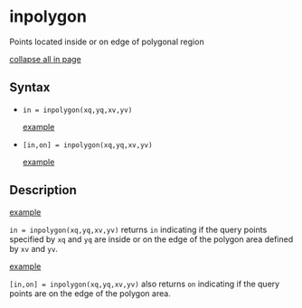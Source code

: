 # inpolygon

Points located inside or on edge of polygonal region

[collapse all in page](javascript:void(0);)

## Syntax

- `in = inpolygon(xq,yq,xv,yv)`

  [example](inpolygon.html#buanygl-3)

- `[in,on] = inpolygon(xq,yq,xv,yv)`

  [example](inpolygon.html#buanwyh-2_1)





## Description

[example](inpolygon.html#buanygl-3)

`in = inpolygon(xq,yq,xv,yv)` returns `in` indicating if the query points specified by `xq` and `yq` are inside or on the edge of the polygon area defined by `xv` and `yv`.

[example](inpolygon.html#buanwyh-2_1)

`[in,on] = inpolygon(xq,yq,xv,yv)` also returns `on` indicating if the query points are on the edge of the polygon area.